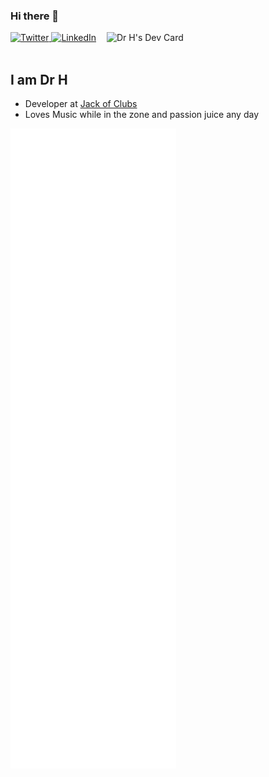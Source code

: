 ### Hi there 👋

<div align="left">
  <a href="https://github.com/drh97">
    <img
      src="https://img.shields.io/static/v1?label=Github&logo=github&style=flat-square&color=000000&logoColor=ffffff&message=%E2%98%86"
      alt="Twitter"
    />
  </a>
  <a href="https://www.linkedin.com/in/josemaria-nabangi">
    <img
      src="https://img.shields.io/static/v1?logo=linkedin&style=flat-square&color=0072b1&label=LinkedIn&message=%E2%98%86"
      alt="LinkedIn"
    />
  </a>
  
  <a href="https://app.daily.dev/drh">
    <img align="right" 
         src="https://api.daily.dev/devcards/f4f7795bb92c48fa8ea9ccc80aac7fec.png?r=apo" 
         width="350" alt="Dr H's Dev Card"/>
  </a>

</div>

<br />

## I am Dr H

- Developer at [Jack of Clubs](https://www.jackofclubs.co.ke/)
- Loves Music while in the zone and passion juice any day


![Metrics](https://raw.githubusercontent.com/DrH97/drh97/main/github-metrics.svg)

<!--
**DrH97/drh97** is a ✨ _special_ ✨ repository because its `README.md` (this file) appears on your GitHub profile.

Here are some ideas to get you started:

- 🔭 I’m currently working on ...
- 🌱 I’m currently learning ...
- 👯 I’m looking to collaborate on ...
- 🤔 I’m looking for help with ...
- 💬 Ask me about ...
- 📫 How to reach me: ...
- 😄 Pronouns: ...
- ⚡ Fun fact: ...
-->
